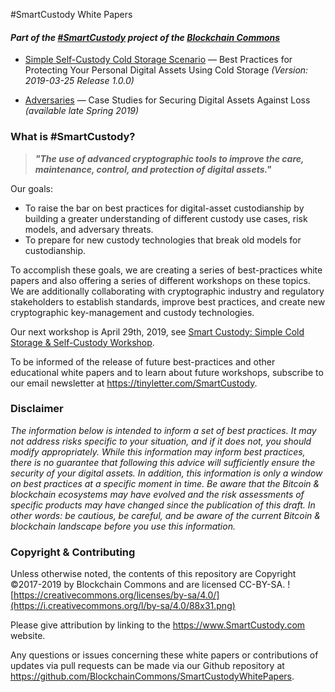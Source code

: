 #SmartCustody White Papers

#### _Part of the [#SmartCustody](https://www.SmartCustody.com) project of the [Blockchain Commons](https://www.blockchaincommons.com/)_

* [Simple Self-Custody Cold Storage Scenario](#SmartCustody-_Simple_Self-Custody_Cold_Storage_Scenario.md) — Best Practices for Protecting Your Personal Digital Assets Using Cold Storage _(Version: 2019-03-25 Release 1.0.0)_

*  [Adversaries]() — Case Studies for Securing Digital Assets Against Loss _(available late Spring 2019)_

### What is #SmartCustody?

> _**"The use of advanced cryptographic tools to improve the care, maintenance, control, and protection of digital assets."**_

Our goals:

- To raise the bar on best practices for digital-asset custodianship by building a greater understanding of different custody use cases, risk models, and adversary threats.
- To prepare for new custody technologies that break old models for custodianship.

To accomplish these goals, we are creating a series of best-practices white papers and also offering a series of different workshops on these topics. We are additionally collaborating with cryptographic industry and regulatory stakeholders to establish standards, improve best practices, and create new cryptographic key-management and custody technologies.

Our next workshop is April 29th, 2019, see [Smart Custody: Simple Cold Storage & Self-Custody Workshop](https://www.eventbrite.com/e/smartcustody-simple-cold-storage-self-custody-workshop-tickets-59357758654).

To be informed of the release of future best-practices and other educational white papers and to learn about future workshops, subscribe to our email newsletter at https://tinyletter.com/SmartCustody.

### Disclaimer

_The information below is intended to inform a set of best practices. It may not address risks specific to your situation, and if it does not, you should modify appropriately. While this information may inform best practices, there is no guarantee that following this advice will sufficiently ensure the security of your digital assets. In addition, this information is only a window on best practices at a specific moment in time. Be aware that the Bitcoin & blockchain ecosystems may have evolved and the risk assessments of specific products may have changed since the publication of this draft. In other words: be cautious, be careful, and be aware of the current Bitcoin & blockchain landscape before you use this information._

### Copyright & Contributing

Unless otherwise noted, the contents of this repository are Copyright ©2017-2019 by Blockchain Commons and are licensed CC-BY-SA. ![https://creativecommons.org/licenses/by-sa/4.0/](https://i.creativecommons.org/l/by-sa/4.0/88x31.png)

Please give attribution by linking to the https://www.SmartCustody.com website.

Any questions or issues concerning these white papers or contributions of updates via pull requests can be made via our Github repository at https://github.com/BlockchainCommons/SmartCustodyWhitePapers.

